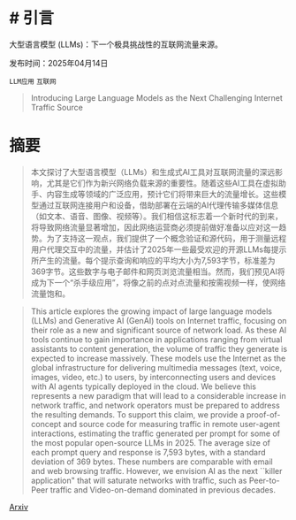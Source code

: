 # # 引言
大型语言模型 (LLMs)：下一个极具挑战性的互联网流量来源。

发布时间：2025年04月14日

`LLM应用` `互联网`

> Introducing Large Language Models as the Next Challenging Internet Traffic Source

# 摘要

> 本文探讨了大型语言模型（LLMs）和生成式AI工具对互联网流量的深远影响，尤其是它们作为新兴网络负载来源的重要性。随着这些AI工具在虚拟助手、内容生成等领域的广泛应用，预计它们将带来巨大的流量增长。这些模型通过互联网连接用户和设备，借助部署在云端的AI代理传输多媒体信息（如文本、语音、图像、视频等）。我们相信这标志着一个新时代的到来，将导致网络流量显著增加，因此网络运营商必须提前做好准备以应对这一趋势。为了支持这一观点，我们提供了一个概念验证和源代码，用于测量远程用户代理交互中的流量，并估计了2025年一些最受欢迎的开源LLMs每提示所产生的流量。每个提示查询和响应的平均大小为7,593字节，标准差为369字节。这些数字与电子邮件和网页浏览流量相当。然而，我们预见AI将成为下一个“杀手级应用”，将像之前的点对点流量和按需视频一样，使网络流量饱和。

> This article explores the growing impact of large language models (LLMs) and Generative AI (GenAI) tools on Internet traffic, focusing on their role as a new and significant source of network load. As these AI tools continue to gain importance in applications ranging from virtual assistants to content generation, the volume of traffic they generate is expected to increase massively. These models use the Internet as the global infrastructure for delivering multimedia messages (text, voice, images, video, etc.) to users, by interconnecting users and devices with AI agents typically deployed in the cloud. We believe this represents a new paradigm that will lead to a considerable increase in network traffic, and network operators must be prepared to address the resulting demands. To support this claim, we provide a proof-of-concept and source code for measuring traffic in remote user-agent interactions, estimating the traffic generated per prompt for some of the most popular open-source LLMs in 2025. The average size of each prompt query and response is 7,593 bytes, with a standard deviation of 369 bytes. These numbers are comparable with email and web browsing traffic. However, we envision AI as the next ``killer application" that will saturate networks with traffic, such as Peer-to-Peer traffic and Video-on-demand dominated in previous decades.

[Arxiv](https://arxiv.org/abs/2504.10688)
